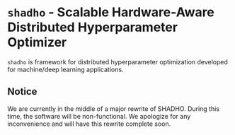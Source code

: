 # `shadho` - Scalable Hardware-Aware Distributed Hyperparameter Optimizer

`shadho` is framework for distributed hyperparameter optimization developed for
machine/deep learning applications.

## Notice

We are currently in the middle of a major rewrite of SHADHO. During this time,
the software will be non-functional. We apologize for any inconvenience and
will have this rewrite complete soon.
